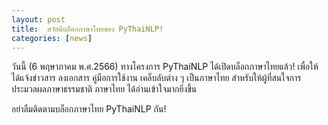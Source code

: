 ```yaml
---
layout: post
title:  สวัสดีบล็อกภาษาไทยของ PyThaiNLP!
categories: [news]
---
```


วันนี้ (6 พฤษาภาคม พ.ศ.2566) ทางโครงการ PyThaiNLP ได้เปิดบล็อกภาษาไทยแล้ว! เพื่อให้ได้แจ้งข่าวสาร ลงเอกสาร คู่มือการใช้งาน เคล็บลับต่าง ๆ เป็นภาษาไทย สำหรับให้ผู้ที่สนใจการประมวลผลภาษาธรรมชาติ ภาษาไทย ได้อ่านเข้าใจมากยิ่งขึ้น


อย่าลืมติดตามบล็อกภาษาไทย PyThaiNLP กัน!
